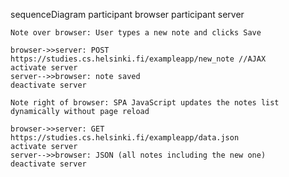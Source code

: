 sequenceDiagram
    participant browser
    participant server

    Note over browser: User types a new note and clicks Save

    browser->>server: POST https://studies.cs.helsinki.fi/exampleapp/new_note //AJAX
    activate server
    server-->>browser: note saved
    deactivate server

    Note right of browser: SPA JavaScript updates the notes list dynamically without page reload

    browser->>server: GET https://studies.cs.helsinki.fi/exampleapp/data.json
    activate server
    server-->>browser: JSON (all notes including the new one)
    deactivate server
